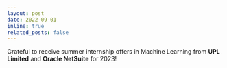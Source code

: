 ```yaml
---
layout: post
date: 2022-09-01
inline: true
related_posts: false
---
```


Grateful to receive summer internship offers in Machine Learning from <strong>UPL Limited</strong> and <strong>Oracle NetSuite</strong> for 2023!
